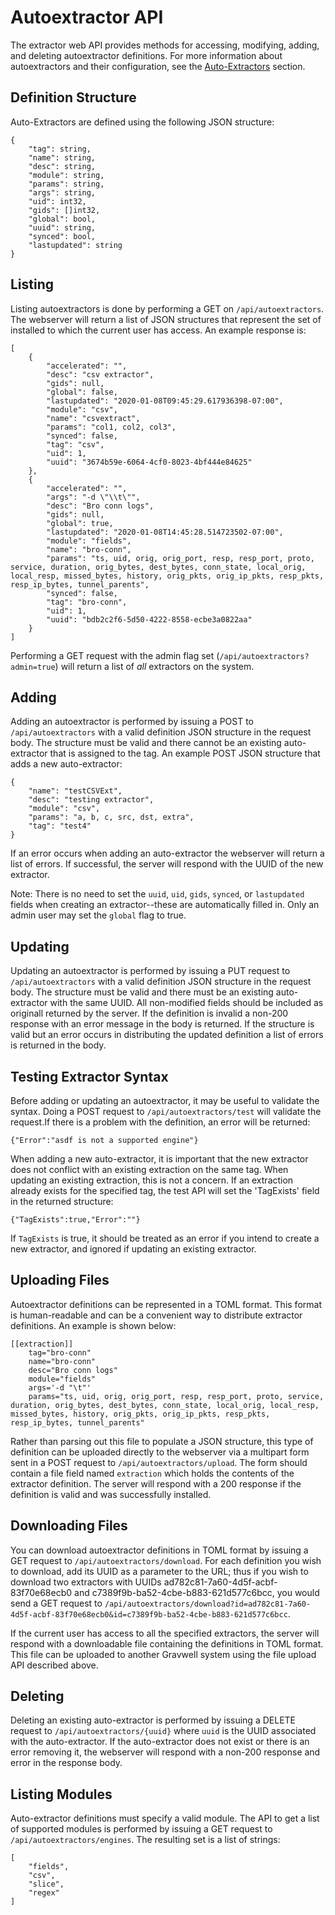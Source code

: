 # Autoextractor API

The extractor web API provides methods for accessing, modifying, adding, and deleting autoextractor definitions. For more information about autoextractors and their configuration, see the [Auto-Extractors](/#!configuration/autoextractors.md) section.

## Definition Structure

Auto-Extractors are defined using the following JSON structure:

```
{
	"tag": string,
	"name": string,
	"desc": string,
	"module": string,
	"params": string,
	"args": string,
	"uid": int32,
	"gids": []int32,
	"global": bool,
	"uuid": string,
	"synced": bool,
	"lastupdated": string
}
```

## Listing

Listing autoextractors is done by performing a GET on `/api/autoextractors`.  The webserver will return a list of JSON structures that represent the set of installed to which the current user has access.  An example response is:

```
[
    {
        "accelerated": "",
        "desc": "csv extractor",
        "gids": null,
        "global": false,
        "lastupdated": "2020-01-08T09:45:29.617936398-07:00",
        "module": "csv",
        "name": "csvextract",
        "params": "col1, col2, col3",
        "synced": false,
        "tag": "csv",
        "uid": 1,
        "uuid": "3674b59e-6064-4cf0-8023-4bf444e84625"
    },
    {
        "accelerated": "",
        "args": "-d \"\\t\"",
        "desc": "Bro conn logs",
        "gids": null,
        "global": true,
        "lastupdated": "2020-01-08T14:45:28.514723502-07:00",
        "module": "fields",
        "name": "bro-conn",
        "params": "ts, uid, orig, orig_port, resp, resp_port, proto, service, duration, orig_bytes, dest_bytes, conn_state, local_orig, local_resp, missed_bytes, history, orig_pkts, orig_ip_pkts, resp_pkts, resp_ip_bytes, tunnel_parents",
        "synced": false,
        "tag": "bro-conn",
        "uid": 1,
        "uuid": "bdb2c2f6-5d50-4222-8558-ecbe3a0822aa"
    }
]
```

Performing a GET request with the admin flag set (`/api/autoextractors?admin=true`) will return a list of *all* extractors on the system.

## Adding

Adding an autoextractor is performed by issuing a POST to `/api/autoextractors` with a valid definition JSON structure in the request body.  The structure must be valid and there cannot be an existing auto-extractor that is assigned to the tag.  An example POST JSON structure that adds a new auto-extractor:

```
{
	"name": "testCSVExt",
	"desc": "testing extractor",
	"module": "csv",
	"params": "a, b, c, src, dst, extra",
	"tag": "test4"
}
```

If an error occurs when adding an auto-extractor the webserver will return a list of errors. If successful, the server will respond with the UUID of the new extractor.

Note: There is no need to set the `uuid`, `uid`, `gids`, `synced`, or `lastupdated` fields when creating an extractor--these are automatically filled in. Only an admin user may set the `global` flag to true.

## Updating

Updating an autoextractor is performed by issuing a PUT request to `/api/autoextractors` with a valid definition JSON structure in the request body.  The structure must be valid and there must be an existing auto-extractor with the same UUID.  All non-modified fields should be included as originall returned by the server.  If the definition is invalid a non-200 response with an error message in the body is returned.  If the structure is valid but an error occurs in distributing the updated definition a list of errors is returned in the body.

## Testing Extractor Syntax

Before adding or updating an autoextractor, it may be useful to validate the syntax. Doing a POST request to `/api/autoextractors/test` will validate the request.If there is a problem with the definition, an error will be returned:

```
{"Error":"asdf is not a supported engine"}
```

When adding a new auto-extractor, it is important that the new extractor does not conflict with an existing extraction on the same tag. When updating an existing extraction, this is not a concern. If an extraction already exists for the specified tag, the test API will set the 'TagExists' field in the returned structure:

```
{"TagExists":true,"Error":""}
```

If `TagExists` is true, it should be treated as an error if you intend to create a new extractor, and ignored if updating an existing extractor.

## Uploading Files

Autoextractor definitions can be represented in a TOML format. This format is human-readable and can be a convenient way to distribute extractor definitions. An example is shown below:

```
[[extraction]]
	tag="bro-conn"
	name="bro-conn"
	desc="Bro conn logs"
	module="fields"
	args='-d "\t"'
	params="ts, uid, orig, orig_port, resp, resp_port, proto, service, duration, orig_bytes, dest_bytes, conn_state, local_orig, local_resp, missed_bytes, history, orig_pkts, orig_ip_pkts, resp_pkts, resp_ip_bytes, tunnel_parents"
```

Rather than parsing out this file to populate a JSON structure, this type of definition can be uploaded directly to the webserver via a multipart form sent in a POST request to `/api/autoextractors/upload`. The form should contain a file field named `extraction` which holds the contents of the extractor definition. The server will respond with a 200 response if the definition is valid and was successfully installed.

## Downloading Files

You can download autoextractor definitions in TOML format by issuing a GET request to `/api/autoextractors/download`. For each definition you wish to download, add its UUID as a parameter to the URL; thus if you wish to download two extractors with UUIDs ad782c81-7a60-4d5f-acbf-83f70e68ecb0 and c7389f9b-ba52-4cbe-b883-621d577c6bcc, you would send a GET request to `/api/autoextractors/download?id=ad782c81-7a60-4d5f-acbf-83f70e68ecb0&id=c7389f9b-ba52-4cbe-b883-621d577c6bcc`.

If the current user has access to all the specified extractors, the server will respond with a downloadable file containing the definitions in TOML format. This file can be uploaded to another Gravwell system using the file upload API described above.

## Deleting

Deleting an existing auto-extractor is performed by issuing a DELETE request to `/api/autoextractors/{uuid}` where `uuid` is the UUID associated with the auto-extractor. If the auto-extractor does not exist or there is an error removing it, the webserver will respond with a non-200 response and error in the response body.

## Listing Modules

Auto-extractor definitions must specify a valid module.  The API to get a list of supported modules is performed by issuing a GET request to `/api/autoextractors/engines`.  The resulting set is a list of strings:

```
[
	"fields",
	"csv",
	"slice",
	"regex"
]
```

